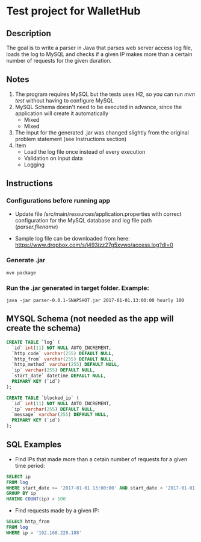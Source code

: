 # Test project for WalletHub

## Description

The goal is to write a parser in Java that parses web server access log file, loads the log to MySQL and checks if a given IP makes more than a certain number of requests for the given duration.

## Notes
  
1. The program requires MySQL but the tests uses H2, so you can run *mvn test* without having to configure MySQL
2. MySQL Schema doesn't need to be executed in advance, since the application will create it automatically
   * Mixed
   * Mixed  
3. The input for the generated .jar was changed slightly from the original problem statement (see Instructions section)
4. Item
   * Load the log file once instead of every execution
   * Validation on input data
   * Logging

## Instructions

### Configurations before running app
- Update file /src/main/resources/application.properties with correct configuration for the MySQL database and log file path (*parser.filename*)

- Sample log file can be downloaded from here: https://www.dropbox.com/s/j493jzz27g5xvwo/access.log?dl=0

### Generate .jar
```
mvn package
```

### Run the .jar generated in target folder. Example:
```
java -jar parser-0.0.1-SNAPSHOT.jar 2017-01-01.13:00:00 hourly 100
```

## MYSQL Schema (not needed as the app will create the schema)

```sql
CREATE TABLE `log` (
  `id` int(11) NOT NULL AUTO_INCREMENT,
  `http_code` varchar(255) DEFAULT NULL,
  `http_from` varchar(255) DEFAULT NULL,
  `http_method` varchar(255) DEFAULT NULL,
  `ip` varchar(255) DEFAULT NULL,
  `start_date` datetime DEFAULT NULL,
  PRIMARY KEY (`id`)
);

CREATE TABLE `blocked_ip` (
  `id` int(11) NOT NULL AUTO_INCREMENT,
  `ip` varchar(255) DEFAULT NULL,
  `message` varchar(255) DEFAULT NULL,
  PRIMARY KEY (`id`)
);
```

## SQL Examples

- Find IPs that made more than a cetain number of requests for a given time period:

```sql
SELECT ip
FROM log
WHERE start_date >= '2017-01-01 13:00:00' AND start_date < '2017-01-01 14:00:00'
GROUP BY ip
HAVING COUNT(ip) > 100
```

- Find requests made by a given IP:

```sql
SELECT http_from
FROM log
WHERE ip = '192.168.228.188'
```
